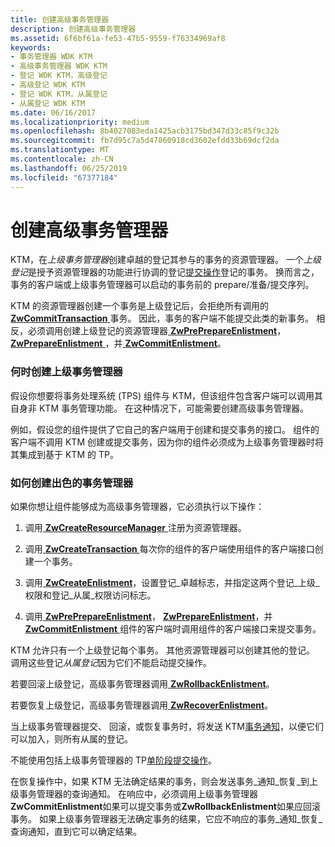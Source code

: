 ```yaml
---
title: 创建高级事务管理器
description: 创建高级事务管理器
ms.assetid: 6f6bf61a-fe53-47b5-9559-f76334969af8
keywords:
- 事务管理器 WDK KTM
- 高级事务管理器 WDK KTM
- 登记 WDK KTM，高级登记
- 高级登记 WDK KTM
- 登记 WDK KTM，从属登记
- 从属登记 WDK KTM
ms.date: 06/16/2017
ms.localizationpriority: medium
ms.openlocfilehash: 8b4027083eda1425acb3175bd347d33c85f9c32b
ms.sourcegitcommit: fb7d95c7a5d47860918cd3602efdd33b69dcf2da
ms.translationtype: MT
ms.contentlocale: zh-CN
ms.lasthandoff: 06/25/2019
ms.locfileid: "67377184"
---
```

# <a name="creating-a-superior-transaction-manager"></a>创建高级事务管理器


KTM，在*上级事务管理器*创建卓越的登记其参与的事务的资源管理器。 一个*上级登记*是授予资源管理器的功能进行协调的登记[提交操作](handling-commit-operations.md)登记的事务。 换而言之，事务的客户端或上级事务管理器可以启动的事务前的 prepare/准备/提交序列。

KTM 的资源管理器创建一个事务是上级登记后，会拒绝所有调用的[ **ZwCommitTransaction** ](https://docs.microsoft.com/windows-hardware/drivers/ddi/content/wdm/nf-wdm-ntcommittransaction)事务。 因此，事务的客户端不能提交此类的新事务。 相反，必须调用创建上级登记的资源管理器[ **ZwPrePrepareEnlistment**](https://docs.microsoft.com/windows-hardware/drivers/ddi/content/wdm/nf-wdm-ntpreprepareenlistment)， [ **ZwPrepareEnlistment** ](https://docs.microsoft.com/windows-hardware/drivers/ddi/content/wdm/nf-wdm-ntprepareenlistment)，并[ **ZwCommitEnlistment**](https://docs.microsoft.com/windows-hardware/drivers/ddi/content/wdm/nf-wdm-ntcommitenlistment)。

### <a name="when-to-create-a-superior-transaction-manager"></a>何时创建上级事务管理器

假设你想要将事务处理系统 (TPS) 组件与 KTM，但该组件包含客户端可以调用其自身非 KTM 事务管理功能。 在这种情况下，可能需要创建高级事务管理器。

例如，假设您的组件提供了它自己的客户端用于创建和提交事务的接口。 组件的客户端不调用 KTM 创建或提交事务，因为你的组件必须成为上级事务管理器时将其集成到基于 KTM 的 TP。

### <a name="how-to-create-a-superior-transaction-manager"></a>如何创建出色的事务管理器

如果你想让组件能够成为高级事务管理器，它必须执行以下操作：

1.  调用[ **ZwCreateResourceManager** ](https://docs.microsoft.com/windows-hardware/drivers/ddi/content/wdm/nf-wdm-ntcreateresourcemanager)注册为资源管理器。

2.  调用[ **ZwCreateTransaction** ](https://docs.microsoft.com/windows-hardware/drivers/ddi/content/wdm/nf-wdm-ntcreatetransaction)每次你的组件的客户端使用组件的客户端接口创建一个事务。

3.  调用[ **ZwCreateEnlistment**](https://docs.microsoft.com/windows-hardware/drivers/ddi/content/wdm/nf-wdm-ntcreateenlistment)，设置登记\_卓越标志，并指定这两个登记\_上级\_权限和登记\_从属\_权限访问标志。

4.  调用[ **ZwPrePrepareEnlistment**](https://docs.microsoft.com/windows-hardware/drivers/ddi/content/wdm/nf-wdm-ntpreprepareenlistment)， [ **ZwPrepareEnlistment**](https://docs.microsoft.com/windows-hardware/drivers/ddi/content/wdm/nf-wdm-ntprepareenlistment)，并[ **ZwCommitEnlistment** ](https://docs.microsoft.com/windows-hardware/drivers/ddi/content/wdm/nf-wdm-ntcommitenlistment)组件的客户端时调用组件的客户端接口来提交事务。

KTM 允许只有一个上级登记每个事务。 其他资源管理器可以创建其他的登记。 调用这些登记*从属登记*因为它们不能启动提交操作。

若要回滚上级登记，高级事务管理器调用[ **ZwRollbackEnlistment**](https://docs.microsoft.com/windows-hardware/drivers/ddi/content/wdm/nf-wdm-ntrollbackenlistment)。

若要恢复上级登记，高级事务管理器调用[ **ZwRecoverEnlistment**](https://docs.microsoft.com/windows-hardware/drivers/ddi/content/wdm/nf-wdm-ntrecoverenlistment)。

当上级事务管理器提交、 回滚，或恢复事务时，将发送 KTM[事务通知](transaction-notifications.md)，以便它们可以加入，则所有从属的登记。

不能使用包括上级事务管理器的 TP[单阶段提交操作](handling-commit-operations.md#single-phase-commit-operations)。

在恢复操作中，如果 KTM 无法确定结果的事务，则会发送事务\_通知\_恢复\_到上级事务管理器的查询通知。 在响应中，必须调用上级事务管理器**ZwCommitEnlistment**如果可以提交事务或**ZwRollbackEnlistment**如果应回滚事务。 如果上级事务管理器无法确定事务的结果，它应不响应的事务\_通知\_恢复\_查询通知，直到它可以确定结果。

 

 




